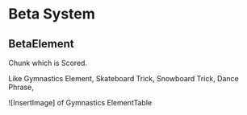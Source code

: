 # Beta System

## BetaElement

Chunk which is Scored.

Like Gymnastics Element, Skateboard Trick, Snowboard Trick, Dance Phrase,  

![InsertImage] of Gymnastics ElementTable


